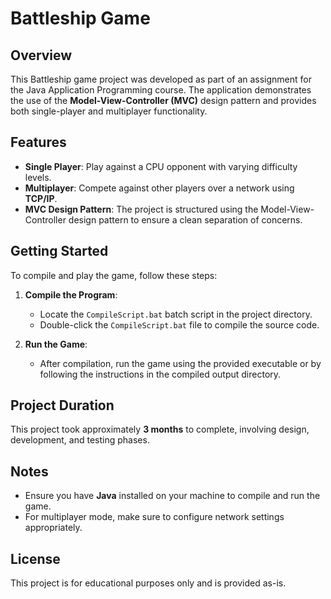 # Battleship Game

## Overview

This Battleship game project was developed as part of an assignment for the Java Application Programming course. The application demonstrates the use of the **Model-View-Controller (MVC)** design pattern and provides both single-player and multiplayer functionality.

## Features

- **Single Player**: Play against a CPU opponent with varying difficulty levels.
- **Multiplayer**: Compete against other players over a network using **TCP/IP**.
- **MVC Design Pattern**: The project is structured using the Model-View-Controller design pattern to ensure a clean separation of concerns.

## Getting Started

To compile and play the game, follow these steps:

1. **Compile the Program**: 
   - Locate the `CompileScript.bat` batch script in the project directory.
   - Double-click the `CompileScript.bat` file to compile the source code.

2. **Run the Game**:
   - After compilation, run the game using the provided executable or by following the instructions in the compiled output directory.

## Project Duration

This project took approximately **3 months** to complete, involving design, development, and testing phases.

## Notes

- Ensure you have **Java** installed on your machine to compile and run the game.
- For multiplayer mode, make sure to configure network settings appropriately.

## License

This project is for educational purposes only and is provided as-is.
